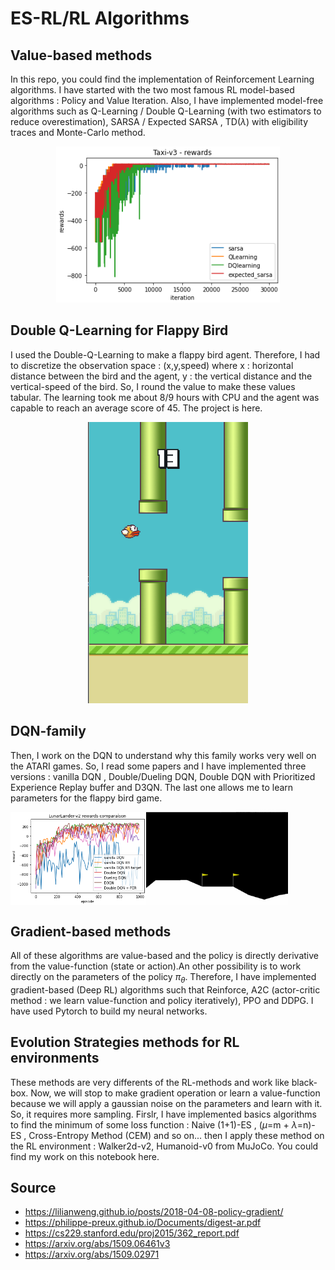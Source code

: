 # ES-RL/RL Algorithms

## Value-based methods
In this repo, you could find the implementation of Reinforcement Learning algorithms. I have started with the two most famous RL model-based algorithms : Policy and Value Iteration. Also, I have implemented model-free algorithms such as Q-Learning / Double Q-Learning (with two estimators to reduce overestimation), SARSA / Expected SARSA , TD($\lambda$) with eligibility traces and Monte-Carlo method.

<p align="center">
  <img src="https://github.com/jdufou1/RL/blob/main/img/test_taxiv3_value_based.png" height="250px"/>
</p>

## Double Q-Learning for Flappy Bird
I used the Double-Q-Learning to make a flappy bird agent. Therefore, I had to discretize the observation space : (x,y,speed)
where x : horizontal distance between the bird and the agent, y : the vertical distance and the vertical-speed of the bird.
So, I round the value to make these values tabular. The learning took me about 8/9 hours with CPU and the agent was capable to reach an average score of 45. The project is here.

<p align="center">
  <img src="https://github.com/jdufou1/RL/blob/main/img/flappy_bird.gif" alt="animated" height="450px"/>
</p>

## DQN-family
Then, I work on the DQN to understand why this family works very well on the ATARI games. So, I read some papers and I have implemented three versions : vanilla DQN , Double/Dueling DQN,  Double DQN with Prioritized Experience Replay buffer and D3QN. The last one allows me to learn parameters for the flappy bird game.

<div style="display:flex;">
    <img src="https://github.com/jdufou1/RL/blob/main/img/test_lunarlander_dqn.png" alt="drawing" width="43%"/>
    <img src="https://github.com/jdufou1/RL/blob/main/img/lunarlander.gif" alt="drawing" width="45%"/>
</div>


## Gradient-based methods
All of these algorithms are value-based and the policy is directly derivative from the value-function (state or action).An other possibility is to work directly on the parameters of the policy $\pi_{\theta}$. Therefore, I have implemented gradient-based (Deep RL) algorithms such that Reinforce, A2C (actor-critic method : we learn value-function and policy iteratively), PPO and DDPG. I have used Pytorch to build my neural networks.

## Evolution Strategies methods for RL environments 

These methods are very differents of the RL-methods and work like black-box. Now, we will stop to make gradient operation or learn a value-function because we will apply a gaussian noise on the parameters and learn with it. So, it requires more sampling. Firslr, I have implemented basics algorithms to find the minimum of some loss function : Naive (1+1)-ES , ($\mu=$m + $\lambda=$n)-ES , Cross-Entropy Method (CEM) and so on... then I apply these method on the RL environment : Walker2d-v2, Humanoid-v0 from MuJoCo. You could find my work on this notebook here.

## Source

- https://lilianweng.github.io/posts/2018-04-08-policy-gradient/
- https://philippe-preux.github.io/Documents/digest-ar.pdf
- https://cs229.stanford.edu/proj2015/362_report.pdf
- https://arxiv.org/abs/1509.06461v3
- https://arxiv.org/abs/1509.02971
